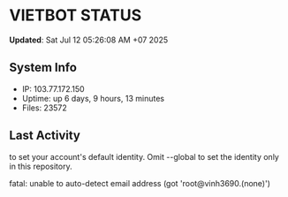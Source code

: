 # VIETBOT STATUS
**Updated**: Sat Jul 12 05:26:08 AM +07 2025

## System Info
- IP: 103.77.172.150
- Uptime: up 6 days, 9 hours, 13 minutes
- Files: 23572

## Last Activity

to set your account's default identity.
Omit --global to set the identity only in this repository.

fatal: unable to auto-detect email address (got 'root@vinh3690.(none)')
